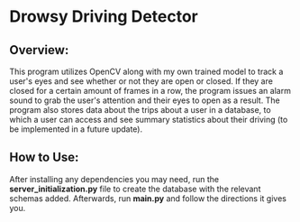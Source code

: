 # Drowsy Driving Detector

## Overview:
  This program utilizes OpenCV along with my own trained model to track a user's eyes and see whether or not they are open or closed. If they are closed for a certain amount of frames in a row, the program issues an alarm sound to grab the user's attention and their eyes to open as a result. The program also stores data about the trips about a user in a database, to which a user can access and see summary statistics about their driving (to be implemented in a future update).
  
## How to Use:
  After installing any dependencies you may need, run the **server_initialization.py** file to create the database with the relevant schemas added. Afterwards, run **main.py** and follow the directions it gives you.
